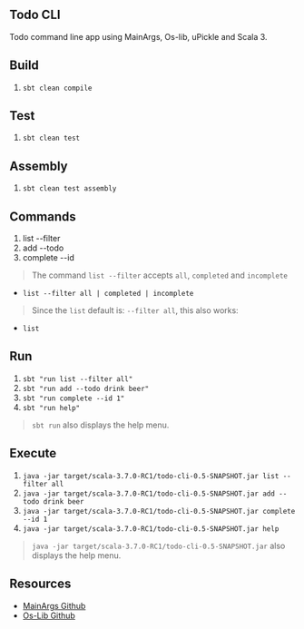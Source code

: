 Todo CLI
--------
Todo command line app using MainArgs, Os-lib, uPickle and Scala 3.

Build
-----
1. ```sbt clean compile```

Test
----
1. ```sbt clean test```

Assembly
--------
1. ```sbt clean test assembly```

Commands
--------
1. list --filter
2. add --todo
3. complete --id
>The command ```list --filter``` accepts ```all```, ```completed``` and ```incomplete```
* ```list --filter all | completed | incomplete```
>Since the ```list``` default is: ```--filter all```, this also works:
* ```list```

Run
---
1. ```sbt "run list --filter all"```
2. ```sbt "run add --todo drink beer"```
3. ```sbt "run complete --id 1"```
4. ```sbt "run help"```
>```sbt run``` also displays the help menu.

Execute
-------
1. ```java -jar target/scala-3.7.0-RC1/todo-cli-0.5-SNAPSHOT.jar list --filter all```
2. ```java -jar target/scala-3.7.0-RC1/todo-cli-0.5-SNAPSHOT.jar add --todo drink beer```
3. ```java -jar target/scala-3.7.0-RC1/todo-cli-0.5-SNAPSHOT.jar complete --id 1```
4. ```java -jar target/scala-3.7.0-RC1/todo-cli-0.5-SNAPSHOT.jar help```
>```java -jar target/scala-3.7.0-RC1/todo-cli-0.5-SNAPSHOT.jar``` also displays the help menu.

Resources
---------
* [MainArgs Github](https://github.com/com-lihaoyi/mainargs?tab=readme-ov-file#varargs-parameters)
* [Os-Lib Github](https://github.com/com-lihaoyi/os-lib)